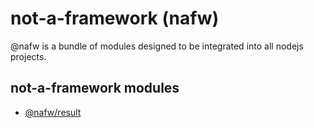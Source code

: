 # not-a-framework (nafw)

@nafw is a bundle of modules designed to be integrated into all nodejs projects.

## not-a-framework modules

- [@nafw/result](https://github.com/FranckBontemps/nafw/blob/master/libs/result/README.md)
